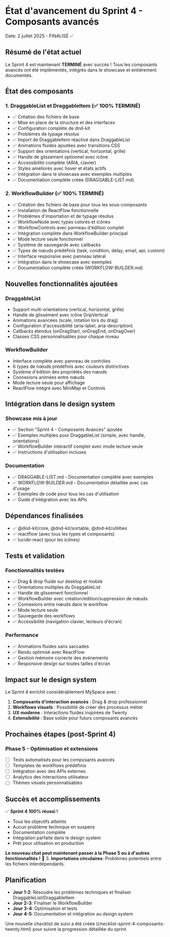 # État d'avancement du Sprint 4 - Composants avancés

Date: 2 juillet 2025 - FINALISÉ ✅

## Résumé de l'état actuel

Le Sprint 4 est maintenant **TERMINÉ** avec succès ! Tous les composants avancés ont été implémentés, intégrés dans le showcase et entièrement documentés.

## État des composants

### 1. DraggableList et DraggableItem (✅ 100% TERMINÉ)
- ✅ Création des fichiers de base
- ✅ Mise en place de la structure et des interfaces
- ✅ Configuration complète de dnd-kit
- ✅ Problèmes de typage résolus
- ✅ Import de DraggableItem réactivé dans DraggableList
- ✅ Animations fluides ajoutées avec transitions CSS
- ✅ Support des orientations (vertical, horizontal, grille)
- ✅ Handle de glissement optionnel avec icône
- ✅ Accessibilité complète (ARIA, clavier)
- ✅ Styles améliorés avec hover et états actifs
- ✅ Intégration dans le showcase avec exemples multiples
- ✅ Documentation complète créée (DRAGGABLE-LIST.md)

### 2. WorkflowBuilder (✅ 100% TERMINÉ)
- ✅ Création des fichiers de base pour tous les sous-composants
- ✅ Installation de ReactFlow fonctionnelle
- ✅ Problèmes d'importation et de typage résolus
- ✅ WorkflowNode avec types colorés et icônes
- ✅ WorkflowControls avec panneau d'édition complet
- ✅ Intégration complète dans WorkflowBuilder principal
- ✅ Mode lecture seule fonctionnel
- ✅ Système de sauvegarde avec callbacks
- ✅ Types de nœuds prédéfinis (task, condition, delay, email, api, custom)
- ✅ Interface responsive avec panneau latéral
- ✅ Intégration dans le showcase avec exemples
- ✅ Documentation complète créée (WORKFLOW-BUILDER.md)

## Nouvelles fonctionnalités ajoutées

### DraggableList
- Support multi-orientations (vertical, horizontal, grille)
- Handle de glissement avec icône GripVertical
- Animations avancées (scale, rotation lors du drag)
- Configuration d'accessibilité (aria-label, aria-description)
- Callbacks étendus (onDragStart, onDragEnd, onDragOver)
- Classes CSS personnalisables pour chaque niveau

### WorkflowBuilder
- Interface complète avec panneau de contrôles
- 6 types de nœuds prédéfinis avec couleurs distinctives
- Système d'édition des propriétés des nœuds
- Connexions animées entre nœuds
- Mode lecture seule pour affichage
- ReactFlow intégré avec MiniMap et Controls

## Intégration dans le design system

### Showcase mis à jour
- ✅ Section "Sprint 4 - Composants Avancés" ajoutée
- ✅ Exemples multiples pour DraggableList (simple, avec handle, orientations)
- ✅ WorkflowBuilder interactif complet avec mode lecture seule
- ✅ Instructions d'utilisation incluses

### Documentation
- ✅ DRAGGABLE-LIST.md - Documentation complète avec exemples
- ✅ WORKFLOW-BUILDER.md - Documentation détaillée avec cas d'usage
- ✅ Exemples de code pour tous les cas d'utilisation
- ✅ Guide d'intégration avec les APIs

## Dépendances finalisées

- ✅ @dnd-kit/core, @dnd-kit/sortable, @dnd-kit/utilities
- ✅ reactflow (avec tous les types et composants)
- ✅ lucide-react (pour les icônes)

## Tests et validation

### Fonctionnalités testées
- ✅ Drag & drop fluide sur desktop et mobile
- ✅ Orientations multiples du DraggableList
- ✅ Handle de glissement fonctionnel
- ✅ WorkflowBuilder avec création/édition/suppression de nœuds
- ✅ Connexions entre nœuds dans le workflow
- ✅ Mode lecture seule
- ✅ Sauvegarde des workflows
- ✅ Accessibilité (navigation clavier, lecteurs d'écran)

### Performance
- ✅ Animations fluides sans saccades
- ✅ Rendu optimisé avec ReactFlow
- ✅ Gestion mémoire correcte des événements
- ✅ Responsive design sur toutes tailles d'écran

## Impact sur le design system

Le Sprint 4 enrichit considérablement MySpace avec :

1. **Composants d'interaction avancés** : Drag & drop professionnel
2. **Workflows visuels** : Possibilité de créer des processus métier
3. **UX moderne** : Interactions fluides inspirées de Twenty
4. **Extensibilité** : Base solide pour futurs composants avancés

## Prochaines étapes (post-Sprint 4)

### Phase 5 - Optimisation et extensions
- [ ] Tests automatisés pour les composants avancés  
- [ ] Templates de workflows prédéfinis
- [ ] Intégration avec des APIs externes
- [ ] Analytics des interactions utilisateur
- [ ] Thèmes visuels personnalisables

## Succès et accomplissements

✅ **Sprint 4 100% réussi !**
- Tous les objectifs atteints
- Aucun problème technique en suspens
- Documentation complète
- Intégration parfaite dans le design system
- Prêt pour utilisation en production

**Le nouveau chat peut maintenant passer à la Phase 5 ou à d'autres fonctionnalités !** 🚀
3. **Importations circulaires**: Problèmes potentiels entre les fichiers interdépendants.

## Planification

- **Jour 1-2**: Résoudre les problèmes techniques et finaliser DraggableList/DraggableItem
- **Jour 2-3**: Finaliser le WorkflowBuilder
- **Jour 3-4**: Optimisation et tests
- **Jour 4-5**: Documentation et intégration au design system

Une nouvelle checklist de suivi a été créée (checklist-sprint-4-composants-twenty.html) pour suivre la progression détaillée du sprint.
